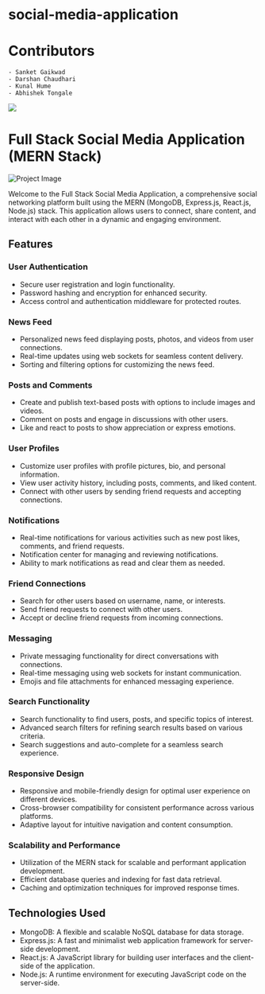 # social-media-application
# Contributors 
    - Sanket Gaikwad
    - Darshan Chaudhari
    - Kunal Hume
    - Abhishek Tongale

<a href="https://github.com/drcxd6602/social-media-application/graphs/contributors">
  <img src="https://contrib.rocks/image?repo=drcxd6602/social-media-application" />
</a>

               
# Full Stack Social Media Application (MERN Stack)

![Project Image](project-image-link)

Welcome to the Full Stack Social Media Application, a comprehensive social networking platform built using the MERN (MongoDB, Express.js, React.js, Node.js) stack. This application allows users to connect, share content, and interact with each other in a dynamic and engaging environment.

## Features

### User Authentication

- Secure user registration and login functionality.
- Password hashing and encryption for enhanced security.
- Access control and authentication middleware for protected routes.

### News Feed

- Personalized news feed displaying posts, photos, and videos from user connections.
- Real-time updates using web sockets for seamless content delivery.
- Sorting and filtering options for customizing the news feed.

### Posts and Comments

- Create and publish text-based posts with options to include images and videos.
- Comment on posts and engage in discussions with other users.
- Like and react to posts to show appreciation or express emotions.

### User Profiles

- Customize user profiles with profile pictures, bio, and personal information.
- View user activity history, including posts, comments, and liked content.
- Connect with other users by sending friend requests and accepting connections.

### Notifications

- Real-time notifications for various activities such as new post likes, comments, and friend requests.
- Notification center for managing and reviewing notifications.
- Ability to mark notifications as read and clear them as needed.

### Friend Connections

- Search for other users based on username, name, or interests.
- Send friend requests to connect with other users.
- Accept or decline friend requests from incoming connections.

### Messaging

- Private messaging functionality for direct conversations with connections.
- Real-time messaging using web sockets for instant communication.
- Emojis and file attachments for enhanced messaging experience.

### Search Functionality

- Search functionality to find users, posts, and specific topics of interest.
- Advanced search filters for refining search results based on various criteria.
- Search suggestions and auto-complete for a seamless search experience.

### Responsive Design

- Responsive and mobile-friendly design for optimal user experience on different devices.
- Cross-browser compatibility for consistent performance across various platforms.
- Adaptive layout for intuitive navigation and content consumption.

### Scalability and Performance

- Utilization of the MERN stack for scalable and performant application development.
- Efficient database queries and indexing for fast data retrieval.
- Caching and optimization techniques for improved response times.

## Technologies Used

- MongoDB: A flexible and scalable NoSQL database for data storage.
- Express.js: A fast and minimalist web application framework for server-side development.
- React.js: A JavaScript library for building user interfaces and the client-side of the application.
- Node.js: A runtime environment for executing JavaScript code on the server-side.
